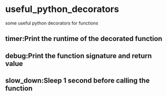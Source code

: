 # useful_python_decorators
some useful python decorators for functions
## timer:Print the runtime of the decorated function
## debug:Print the function signature and return value
## slow_down:Sleep 1 second before calling the function